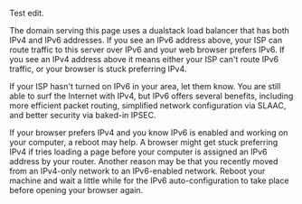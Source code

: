 Test edit.

The domain serving this page uses a dualstack load balancer that has both IPv4 and IPv6 addresses. If you see an IPv6 address above, your ISP can route traffic to this server over IPv6 and your web browser prefers IPv6. If you see an IPv4 address above it means either your ISP can't route IPv6 traffic, or your browser is stuck preferring IPv4.

If your ISP hasn't turned on IPv6 in your area, let them know. You are still able to surf the Internet with IPv4, but IPv6 offers several benefits, including more efficient packet routing, simplified network configuration via SLAAC, and better security via baked-in IPSEC.

If your browser prefers IPv4 and you know IPv6 is enabled and working on your computer, a reboot may help. A browser might get stuck preferring IPv4 if tries loading a page before your computer is assigned an IPv6 address by your router. Another reason may be that you recently moved from an IPv4-only network to an IPv6-enabled network. Reboot your machine and wait a little while for the IPv6 auto-configuration to take place before opening your browser again.
